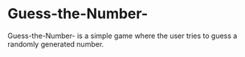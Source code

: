 # Guess-the-Number-
Guess-the-Number- is a simple game where the user tries to guess a randomly generated number.
